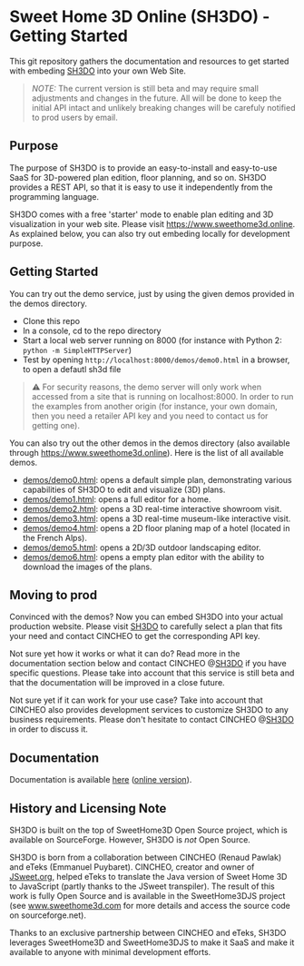 # Sweet Home 3D Online (SH3DO) - Getting Started

This git repository gathers the documentation and resources to get started with embeding [SH3DO](https://www.sweethome3d.online) into your own Web Site.

> _NOTE:_ The current version is still beta and may require small adjustments and changes in the future. All will be done to keep the initial API intact and unlikely breaking changes will be carefuly notified to prod users by email.

## Purpose

The purpose of SH3DO is to provide an easy-to-install and easy-to-use SaaS for 3D-powered plan edition, floor planning, and so on. SH3DO provides a REST API, so that it is easy to use it independently from the programming language.

SH3DO comes with a free 'starter' mode to enable plan editing and 3D visualization in your web site. Please visit https://www.sweethome3d.online. As explained below, you can also try out embeding locally for development purpose.

## Getting Started

You can try out the demo service, just by using the given demos provided in the demos directory. 

- Clone this repo
- In a console, cd to the repo directory
- Start a local web server running on 8000 (for instance with Python 2: ``python -m SimpleHTTPServer``)
- Test by opening ``http://localhost:8000/demos/demo0.html`` in a browser, to open a defautl sh3d file

> :warning: For security reasons, the demo server will only work when accessed from a site that is running on localhost:8000. In order to run the examples from another origin (for instance, your own domain, then you need a retailer API key and you need to contact us for getting one).

You can also try out the other demos in the demos directory (also available through https://www.sweethome3d.online). Here is the list of all available demos.

- [demos/demo0.html](demos/demo0.html): opens a default simple plan, demonstrating various capabilities of SH3DO to edit and visualize (3D) plans.
- [demos/demo1.html](demos/demo1.html): opens a full editor for a home.
- [demos/demo2.html](demos/demo2.html): opens a 3D real-time interactive showroom visit.
- [demos/demo3.html](demos/demo3.html): opens a 3D real-time museum-like interactive visit.
- [demos/demo4.html](demos/demo4.html): opens a 2D floor planing map of a hotel (located in the French Alps).
- [demos/demo5.html](demos/demo5.html): opens a 2D/3D outdoor landscaping editor.
- [demos/demo6.html](demos/demo6.html): opens a empty plan editor with the ability to download the images of the plans.

## Moving to prod

Convinced with the demos? Now you can embed SH3DO into your actual production website. Please visit [SH3DO](https://www.sweethome3d.online) to carefully select a plan that fits your need and contact CINCHEO to get the corresponding API key. 

Not sure yet how it works or what it can do? Read more in the documentation section below and contact CINCHEO @[SH3DO](https://www.sweethome3d.online) if you have specific questions. Please take into account that this service is still beta and that the documentation will be improved in a close future.

Not sure yet if it can work for your use case? Take into account that CINCHEO also provides development services to customize SH3DO to any business requirements. Please don't hesitate to contact CINCHEO @[SH3DO](https://www.sweethome3d.online) in order to discuss it.

## Documentation

Documentation is available [here](docs/sh3d.online.pdf) ([online version](docs/sh3d.online.md)).

## History and Licensing Note

SH3DO is built on the top of SweetHome3D Open Source project, which is available on SourceForge. However, SH3DO is *not* Open Source. 

SH3DO is born from a collaboration between CINCHEO (Renaud Pawlak) and eTeks (Emmanuel Puybaret). CINCHEO, creator and owner of [JSweet.org](http://wwww.jsweet.org), helped eTeks to translate the Java version of Sweet Home 3D to JavaScript (partly thanks to the JSweet transpiler). The result of this work is fully Open Source and is available in the SweetHome3DJS project (see www.sweethome3d.com for more details and access the source code on sourceforge.net).

Thanks to an exclusive partnership between CINCHEO and eTeks, SH3DO leverages SweetHome3D and SweetHome3DJS to make it SaaS and make it available to anyone with minimal development efforts.
